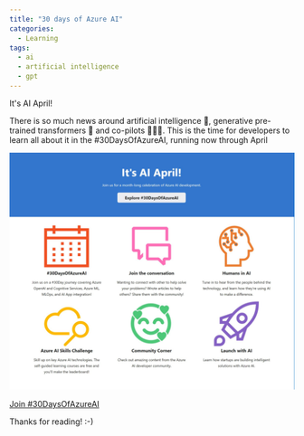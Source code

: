 ```yaml
---
title: "30 days of Azure AI"
categories:
  - Learning
tags:
  - ai
  - artificial intelligence
  - gpt
---
```


It's AI April!

There is so much news around artificial intelligence 🧠, generative pre-trained transformers 💬 and co-pilots 🧑🏽‍✈️. This is the time for developers to learn all about it in the #30DaysOfAzureAI, running now through April

![img](../assets/images/2023-04-07-30-days-of-azure-ai.jpeg)

[Join #30DaysOfAzureAI](https://azureaidevs.github.io/hub/azure-ai-devs?wt.mc_id=pdebruin_content_blog_cnl_csasci)

Thanks for reading! :-)
